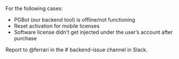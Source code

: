 For the following cases:  
  
- PGBot (our backend tool) is offline/not functioning  
- Reset activation for mobile licenses  
- Software license didn’t get injected under the user’s account after purchase  
  
Report to @ferrari in the # backend-issue channel in Slack.
